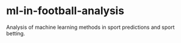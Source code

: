 # ml-in-football-analysis
Analysis of machine learning methods in sport predictions and sport betting.
